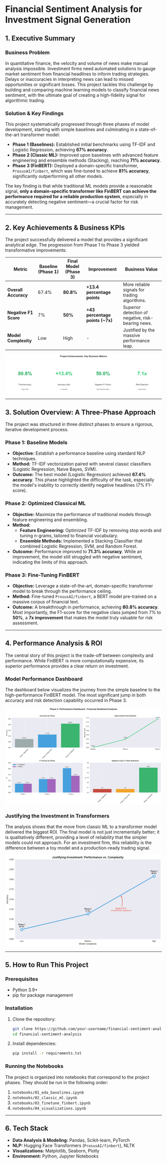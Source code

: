 # Financial Sentiment Analysis for Investment Signal Generation

## 1. Executive Summary

### Business Problem
In quantitative finance, the velocity and volume of news make manual analysis impossible. Investment firms need automated solutions to gauge market sentiment from financial headlines to inform trading strategies. Delays or inaccuracies in interpreting news can lead to missed opportunities or significant losses. This project tackles this challenge by building and comparing machine learning models to classify financial news sentiment, with the ultimate goal of creating a high-fidelity signal for algorithmic trading.

### Solution & Key Findings
This project systematically progressed through three phases of model development, starting with simple baselines and culminating in a state-of-the-art transformer model:
- **Phase 1 (Baselines):** Established initial benchmarks using TF-IDF and Logistic Regression, achieving **67% accuracy**.
- **Phase 2 (Classic ML):** Improved upon baselines with advanced feature engineering and ensemble methods (Stacking), reaching **71% accuracy**.
- **Phase 3 (FinBERT):** Deployed a domain-specific transformer, `ProsusAI/finbert`, which was fine-tuned to achieve **81% accuracy**, significantly outperforming all other models.

The key finding is that while traditional ML models provide a reasonable signal, **only a domain-specific transformer like FinBERT can achieve the performance required for a reliable production system**, especially in accurately detecting negative sentiment—a crucial factor for risk management.

---

## 2. Key Achievements & Business KPIs

The project successfully delivered a model that provides a significant analytical edge. The progression from Phase 1 to Phase 3 yielded transformative improvements:

| Metric                  | Baseline (Phase 1) | Final Model (Phase 3) | Improvement                             | Business Value                               |
| ----------------------- | ------------------ | --------------------- | --------------------------------------- | -------------------------------------------- |
| **Overall Accuracy**    | 67.4%              | **80.8%**             | **+13.4 percentage points**             | More reliable signals for trading algorithms. |
| **Negative F1 Score**   | 7%                 | **50%**               | **+43 percentage points (~7x)**         | Superior detection of negative, risk-bearing news. |
| **Model Complexity**    | Low                | High                  | -                                       | Justified by the massive performance leap.      |

![Business KPIs](/.github/assets/kpis.png)

---

## 3. Solution Overview: A Three-Phase Approach

The project was structured in three distinct phases to ensure a rigorous, iterative development process.

### Phase 1: Baseline Models
- **Objective:** Establish a performance baseline using standard NLP techniques.
- **Method:** TF-IDF vectorization paired with several classic classifiers (Logistic Regression, Naive Bayes, SVM).
- **Outcome:** The best model (Logistic Regression) achieved **67.4% accuracy**. This phase highlighted the difficulty of the task, especially the model's inability to correctly identify negative headlines (7% F1-score).

### Phase 2: Optimized Classical ML
- **Objective:** Maximize the performance of traditional models through feature engineering and ensembling.
- **Method:**
    - **Feature Engineering:** Optimized TF-IDF by removing stop words and tuning n-grams, tailored to financial vocabulary.
    - **Ensemble Methods:** Implemented a Stacking Classifier that combined Logistic Regression, SVM, and Random Forest.
- **Outcome:** Performance improved to **71.3% accuracy**. While an improvement, the model still struggled with negative sentiment, indicating the limits of this approach.

### Phase 3: Fine-Tuning FinBERT
- **Objective:** Leverage a state-of-the-art, domain-specific transformer model to break through the performance ceiling.
- **Method:** Fine-tuned `ProsusAI/finbert`, a BERT model pre-trained on a massive corpus of financial text.
- **Outcome:** A breakthrough in performance, achieving **80.8% accuracy**. Most importantly, the F1-score for the negative class jumped from 7% to **50%**, a **7x improvement** that makes the model truly valuable for risk assessment.

---

## 4. Performance Analysis & ROI

The central story of this project is the trade-off between complexity and performance. While FinBERT is more computationally expensive, its superior performance provides a clear return on investment.

### Model Performance Dashboard
The dashboard below visualizes the journey from the simple baseline to the high-performance FinBERT model. The most significant jump in both accuracy and risk detection capability occurred in Phase 3.

![Performance Dashboard](/.github/assets/dashboard.png)

### Justifying the Investment in Transformers
The analysis shows that the move from classic ML to a transformer model delivered the biggest ROI. The final model is not just incrementally better; it is qualitatively different, providing a level of reliability that the simpler models could not approach. For an investment firm, this reliability is the difference between a toy model and a production-ready trading signal.

![Performance vs Complexity](/.github/assets/roi.png)

---

## 5. How to Run This Project

### Prerequisites
- Python 3.9+
- pip for package management

### Installation
1.  Clone the repository:
    ```bash
    git clone https://github.com/your-username/financial-sentiment-analysis.git
    cd financial-sentiment-analysis
    ```
2.  Install dependencies:
    ```bash
    pip install -r requirements.txt
    ```

### Running the Notebooks
The project is organized into notebooks that correspond to the project phases. They should be run in the following order:
1.  `notebooks/01_eda_baselines.ipynb`
2.  `notebooks/02_classic_ml.ipynb`
3.  `notebooks/03_finetune_finbert.ipynb`
4.  `notebooks/04_visualizations.ipynb`

---

## 6. Tech Stack
- **Data Analysis & Modeling:** Pandas, Scikit-learn, PyTorch
- **NLP:** Hugging Face Transformers (`ProsusAI/finbert`), NLTK
- **Visualizations:** Matplotlib, Seaborn, Plotly
- **Environment:** Python, Jupyter Notebooks

